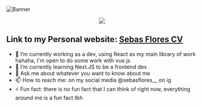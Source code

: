 
![Banner](https://github.com/Sebs14/Sebs14/blob/main/Sebastián%20Flores.gif)
<!-- retro visitor counter -->  
<p align="center">   
  <img src="https://profile-counter.glitch.me/Sebs14/count.svg" />  
</p> 

## Link to my Personal website: [Sebas Flores CV](https://sebasflorescv.vercel.app)


- 🔭 I’m currently working as a dev, using React as my main library of work hahaha, I'm open to do some work with vue.js
- 🌱 I’m currently learning Next.JS to be a frontend dev
- 💬 Ask me about whatever you want to know about me
- 📫 How to reach me: on my social media @sebasflores__ on ig
- ⚡ Fun fact: there is no fun fact that I can think of right now, everything around me is a fun fact tbh
